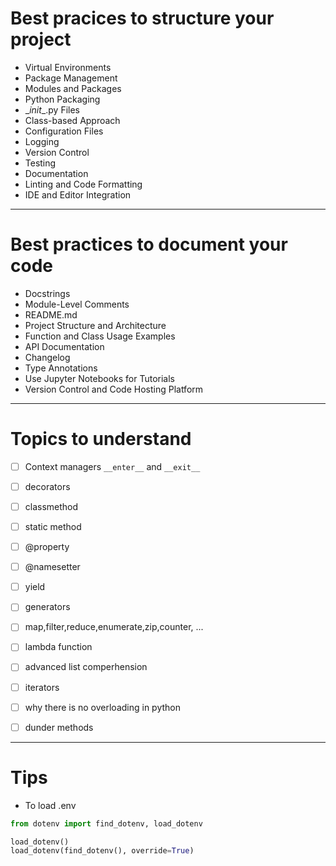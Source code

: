 # Best pracices to structure your project
- Virtual Environments
- Package Management
- Modules and Packages
- Python Packaging
- \__init__.py Files
- Class-based Approach
- Configuration Files
- Logging
- Version Control
- Testing
- Documentation
- Linting and Code Formatting
- IDE and Editor Integration
___
# Best practices to document your code
- Docstrings
- Module-Level Comments
- README.md
- Project Structure and Architecture
- Function and Class Usage Examples
- API Documentation
- Changelog
- Type Annotations
- Use Jupyter Notebooks for Tutorials
- Version Control and Code Hosting Platform
___
# Topics to understand
- [ ] Context managers `__enter__` and `__exit__`

- [ ] decorators
- [ ] classmethod
- [ ] static method
- [ ] @property
- [ ] @namesetter
- [ ] yield
- [ ] generators
- [ ] map,filter,reduce,enumerate,zip,counter, ...
- [ ] lambda function
- [ ] advanced list comperhension
- [ ] iterators
- [ ] why there is no overloading in python
- [ ] dunder methods
___
# Tips
- To load .env
```py
from dotenv import find_dotenv, load_dotenv

load_dotenv()
load_dotenv(find_dotenv(), override=True)
```
